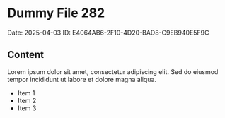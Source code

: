 # Dummy File 282

Date: 2025-04-03
ID: E4064AB6-2F10-4D20-BAD8-C9EB940E5F9C

## Content

Lorem ipsum dolor sit amet, consectetur adipiscing elit.
Sed do eiusmod tempor incididunt ut labore et dolore magna aliqua.

* Item 1
* Item 2
* Item 3
